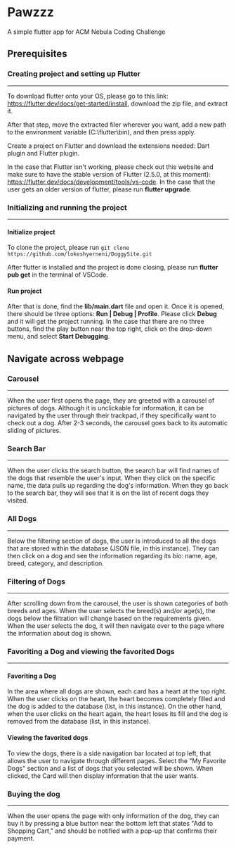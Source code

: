 # Pawzzz
A simple flutter app for ACM Nebula Coding Challenge

## Prerequisites

### Creating project and setting up Flutter
___

To download flutter onto your OS, please go to this link: https://flutter.dev/docs/get-started/install, download the zip file, and extract it.  
  
After that step, move the extracted filer wherever you want, add a new path to the environment variable (C:\\flutter\\bin), and then press apply.  
  
Create a project on Flutter and download the extensions needed: Dart plugin and Flutter plugin.  
  
In the case that Flutter isn't working, please check out this website and make sure to have the stable version of Flutter (2.5.0, at this moment): https://flutter.dev/docs/development/tools/vs-code. In the case that the user gets an older version of flutter, please run **flutter upgrade**.


### Initializing and running the project
___
#### Initialize project
To clone the project, please run ```git clone https://github.com/lokeshyerneni/DoggySite.git```  
  
After flutter is installed and the project is done closing, please run **flutter pub get** in the terminal of VSCode. 

#### Run project
After that is done, find the **lib/main.dart** file and open it. Once it is opened, there should be three options: **Run | Debug | Profile**. Please click **Debug** and it will get the project running. In the case that there are no three buttons, find the play button near the top right, click on the drop-down menu, and select **Start Debugging**.

## Navigate across webpage
### Carousel
---
When the user first opens the page, they are greeted with a carousel of pictures of dogs. Although it is unclickable for information, it can be navigated by the user through their trackpad, if they specifically want to check out a dog. After 2-3 seconds, the carousel goes back to its automatic sliding of pictures.

### Search Bar
---
When the user clicks the search button, the search bar will find names of the dogs that resemble the user's input. When they click on the specific name, the data pulls up regarding the dog's information. When they go back to the search bar, they will see that it is on the list of recent dogs they visited. 

### All Dogs
---
Below the filtering section of dogs, the user is introduced to all the dogs that are stored within the database (JSON file, in this instance). They can then click on a dog and see the information regarding its bio: name, age, breed, category, and description.

### Filtering of Dogs
---
After scrolling down from the carousel, the user is shown categories of both breeds and ages. When the user selects the breed(s) and/or age(s), the dogs below the filtration will change based on the requirements given. When the user selects the dog, it will then navigate over to the page where the information about dog is shown.

### Favoriting a Dog and viewing the favorited Dogs
---

#### Favoriting a Dog
In the area where all dogs are shown, each card has a heart at the top right. When the user clicks on the heart, the heart becomes completely filled and the dog is added to the database (list, in this instance). On the other hand, when the user clicks on the heart again, the heart loses its fill and the dog is removed from the database (list, in this instance).

#### Viewing the favorited dogs
To view the dogs, there is a side navigation bar located at top left, that allows the user to navigate through different pages. Select the "My Favorite Dogs" section and a list of dogs that you selected will be shown. When clicked, the Card will then display information that the user wants.

### Buying the dog
---
When the user opens the page with only information of the dog, they can buy it by pressing a blue button near the bottom left that states "Add to Shopping Cart," and should be notified with a pop-up that confirms their payment.
